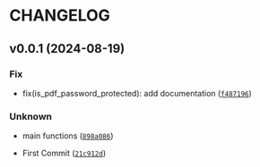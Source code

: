 # CHANGELOG

## v0.0.1 (2024-08-19)

### Fix

* fix(is_pdf_password_protected): add documentation ([`f487196`](https://github.com/jfimbett/pyaidocs/commit/f48719615189b2145b87aafac44dfde9622fdde7))

### Unknown

* main functions ([`898a086`](https://github.com/jfimbett/pyaidocs/commit/898a086e010b1588d9281d65913f921f649d0048))

* First Commit ([`21c912d`](https://github.com/jfimbett/pyaidocs/commit/21c912d5b5617eec5c49744117469a12d41faf3a))
